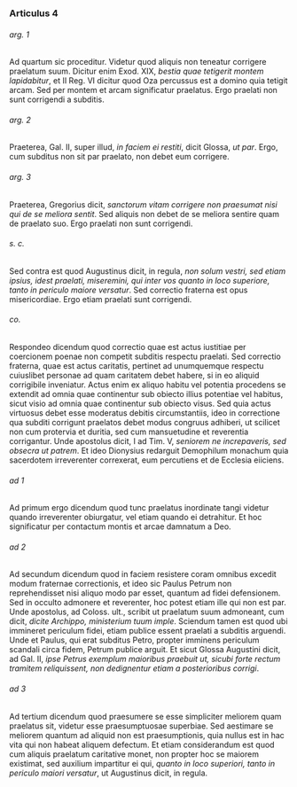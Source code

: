 ### Articulus 4

###### arg. 1
Ad quartum sic proceditur. Videtur quod aliquis non teneatur corrigere praelatum suum. Dicitur enim Exod. XIX, *bestia quae tetigerit montem lapidabitur*, et II Reg. VI dicitur quod Oza percussus est a domino quia tetigit arcam. Sed per montem et arcam significatur praelatus. Ergo praelati non sunt corrigendi a subditis.

###### arg. 2
Praeterea, Gal. II, super illud, *in faciem ei restiti*, dicit Glossa, *ut par*. Ergo, cum subditus non sit par praelato, non debet eum corrigere.

###### arg. 3
Praeterea, Gregorius dicit, *sanctorum vitam corrigere non praesumat nisi qui de se meliora sentit*. Sed aliquis non debet de se meliora sentire quam de praelato suo. Ergo praelati non sunt corrigendi.

###### s. c.
Sed contra est quod Augustinus dicit, in regula, *non solum vestri, sed etiam ipsius, idest praelati, miseremini, qui inter vos quanto in loco superiore, tanto in periculo maiore versatur*. Sed correctio fraterna est opus misericordiae. Ergo etiam praelati sunt corrigendi.

###### co.
Respondeo dicendum quod correctio quae est actus iustitiae per coercionem poenae non competit subditis respectu praelati. Sed correctio fraterna, quae est actus caritatis, pertinet ad unumquemque respectu cuiuslibet personae ad quam caritatem debet habere, si in eo aliquid corrigibile inveniatur. Actus enim ex aliquo habitu vel potentia procedens se extendit ad omnia quae continentur sub obiecto illius potentiae vel habitus, sicut visio ad omnia quae continentur sub obiecto visus. Sed quia actus virtuosus debet esse moderatus debitis circumstantiis, ideo in correctione qua subditi corrigunt praelatos debet modus congruus adhiberi, ut scilicet non cum protervia et duritia, sed cum mansuetudine et reverentia corrigantur. Unde apostolus dicit, I ad Tim. V, *seniorem ne increpaveris, sed obsecra ut patrem*. Et ideo Dionysius redarguit Demophilum monachum quia sacerdotem irreverenter correxerat, eum percutiens et de Ecclesia eiiciens.

###### ad 1
Ad primum ergo dicendum quod tunc praelatus inordinate tangi videtur quando irreverenter obiurgatur, vel etiam quando ei detrahitur. Et hoc significatur per contactum montis et arcae damnatum a Deo.

###### ad 2
Ad secundum dicendum quod in faciem resistere coram omnibus excedit modum fraternae correctionis, et ideo sic Paulus Petrum non reprehendisset nisi aliquo modo par esset, quantum ad fidei defensionem. Sed in occulto admonere et reverenter, hoc potest etiam ille qui non est par. Unde apostolus, ad Coloss. ult., scribit ut praelatum suum admoneant, cum dicit, *dicite Archippo, ministerium tuum imple*. Sciendum tamen est quod ubi immineret periculum fidei, etiam publice essent praelati a subditis arguendi. Unde et Paulus, qui erat subditus Petro, propter imminens periculum scandali circa fidem, Petrum publice arguit. Et sicut Glossa Augustini dicit, ad Gal. II, *ipse Petrus exemplum maioribus praebuit ut, sicubi forte rectum tramitem reliquissent, non dedignentur etiam a posterioribus corrigi*.

###### ad 3
Ad tertium dicendum quod praesumere se esse simpliciter meliorem quam praelatus sit, videtur esse praesumptuosae superbiae. Sed aestimare se meliorem quantum ad aliquid non est praesumptionis, quia nullus est in hac vita qui non habeat aliquem defectum. Et etiam considerandum est quod cum aliquis praelatum caritative monet, non propter hoc se maiorem existimat, sed auxilium impartitur ei qui, *quanto in loco superiori, tanto in periculo maiori versatur*, ut Augustinus dicit, in regula.

